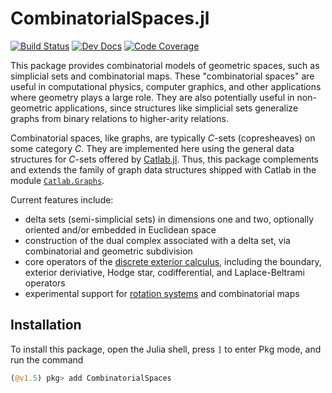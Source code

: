 # CombinatorialSpaces.jl

[![Build Status](https://github.com/AlgebraicJulia/CombinatorialSpaces.jl/workflows/Tests/badge.svg)](https://github.com/AlgebraicJulia/CombinatorialSpaces.jl/actions?query=workflow%3ATests)
[![Dev Docs](https://img.shields.io/badge/docs-dev-blue.svg)](https://algebraicjulia.github.io/CombinatorialSpaces.jl/dev)
[![Code Coverage](https://codecov.io/gh/AlgebraicJulia/CombinatorialSpaces.jl/branch/main/graph/badge.svg)](https://codecov.io/gh/AlgebraicJulia/CombinatorialSpaces.jl)

This package provides combinatorial models of geometric spaces, such as
simplicial sets and combinatorial maps. These "combinatorial spaces" are useful
in computational physics, computer graphics, and other applications where
geometry plays a large role. They are also potentially useful in non-geometric
applications, since structures like simplicial sets generalize graphs from
binary relations to higher-arity relations.

Combinatorial spaces, like graphs, are typically *C*-sets (copresheaves) on some
category *C*. They are implemented here using the general data structures for
*C*-sets offered by [Catlab.jl](https://github.com/AlgebraicJulia/Catlab.jl).
Thus, this package complements and extends the family of graph data structures
shipped with Catlab in the module
[`Catlab.Graphs`](https://algebraicjulia.github.io/Catlab.jl/stable/apis/graphs/).

Current features include:

- delta sets (semi-simplicial sets) in dimensions one and two, optionally
  oriented and/or embedded in Euclidean space
- construction of the dual complex associated with a delta set, via
  combinatorial and geometric subdivision
- core operators of the [discrete exterior
  calculus](https://en.wikipedia.org/wiki/Discrete_exterior_calculus), including
  the boundary, exterior deriviative, Hodge star, codifferential, and
  Laplace-Beltrami operators
- experimental support for [rotation
  systems](https://www.algebraicjulia.org/blog/post/2020/09/cset-graphs-2/) and
  combinatorial maps

## Installation

To install this package, open the Julia shell, press `]` to enter Pkg mode, and
run the command

```julia
(@v1.5) pkg> add CombinatorialSpaces
```
